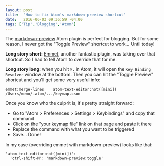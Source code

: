 ```yaml
---
layout: post
title:  "How to fix Atom's markdown-preview shortcut"
date:   2016-06-03 09:36:59 -04:00
tags: ['Tip','Blogging','Atom']
---
```


The [markdown-preview][1] Atom plugin is perfect for blogging. But for some reason, I never got the "Toggle Preview" shortcut to work… Until today!

**Long story short:** [Emmet][2], another fantastic plugin, was taking over that shortcut. So I had to tell Atom to override that for me.

**Long story long:** when you hit `⌘.` in Atom, it will open the `Key Binding Resolver` window at the bottom. Then you can hit the "Toggle Preview" shortcut and you'll get some very useful info:

```
emmet:merge-lines    atom-text-editor:not([mini])    /Users/memo/.atom/.../keymap.cson
```

Once you know who the culprit is, it's pretty straight forward:
* Go to "Atom > Preferences > Settings > Keybindings" and copy that command
* Click on the "your keymap file" link on that page and paste it there
* Replace the command with what you want to be triggered
* Save… Done!

In my case (overriding emmet with markdown-preview) looks like that:

```
'atom-text-editor:not([mini])':
  'ctrl-shift-M': 'markdown-preview:toggle'
```

[1]:https://github.com/atom/markdown-preview
[2]:http://emmet.io

